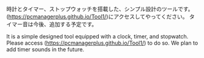 時計とタイマー、ストップウォッチを搭載した、シンプル設計のツールです。
(https://pcmanagerplus.github.io/Tool1/)にアクセスしてやってください。
タイマー音は今後、追加する予定です。

It is a simple designed tool equipped with a clock, timer, and stopwatch.
Please access (https://pcmanagerplus.github.io/Tool1/) to do so.
We plan to add timer sounds in the future.
